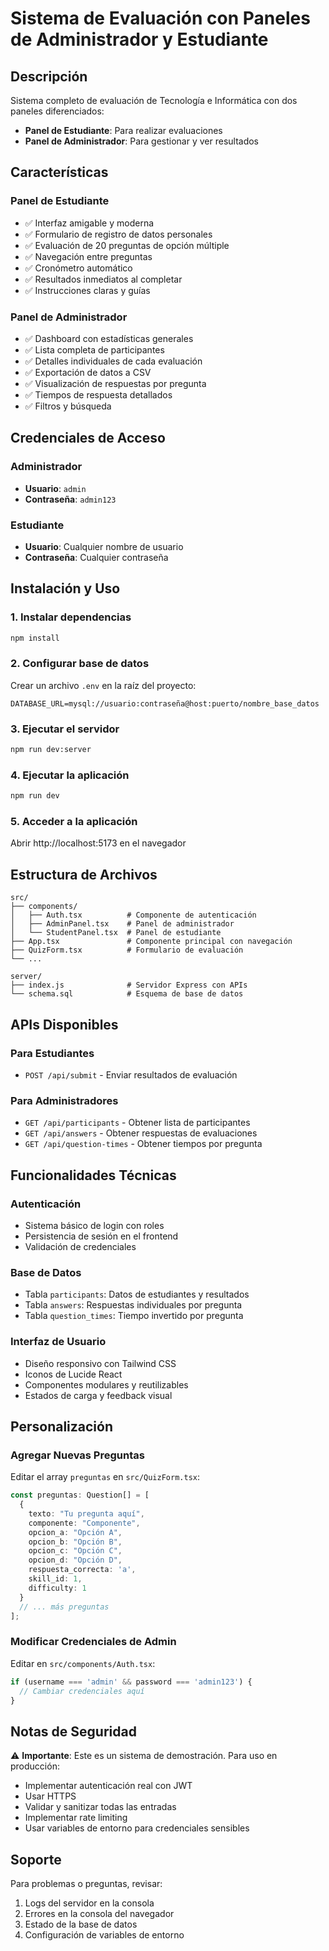 # Sistema de Evaluación con Paneles de Administrador y Estudiante

## Descripción
Sistema completo de evaluación de Tecnología e Informática con dos paneles diferenciados:
- **Panel de Estudiante**: Para realizar evaluaciones
- **Panel de Administrador**: Para gestionar y ver resultados

## Características

### Panel de Estudiante
- ✅ Interfaz amigable y moderna
- ✅ Formulario de registro de datos personales
- ✅ Evaluación de 20 preguntas de opción múltiple
- ✅ Navegación entre preguntas
- ✅ Cronómetro automático
- ✅ Resultados inmediatos al completar
- ✅ Instrucciones claras y guías

### Panel de Administrador
- ✅ Dashboard con estadísticas generales
- ✅ Lista completa de participantes
- ✅ Detalles individuales de cada evaluación
- ✅ Exportación de datos a CSV
- ✅ Visualización de respuestas por pregunta
- ✅ Tiempos de respuesta detallados
- ✅ Filtros y búsqueda

## Credenciales de Acceso

### Administrador
- **Usuario**: `admin`
- **Contraseña**: `admin123`

### Estudiante
- **Usuario**: Cualquier nombre de usuario
- **Contraseña**: Cualquier contraseña

## Instalación y Uso

### 1. Instalar dependencias
```bash
npm install
```

### 2. Configurar base de datos
Crear un archivo `.env` en la raíz del proyecto:
```env
DATABASE_URL=mysql://usuario:contraseña@host:puerto/nombre_base_datos
```

### 3. Ejecutar el servidor
```bash
npm run dev:server
```

### 4. Ejecutar la aplicación
```bash
npm run dev
```

### 5. Acceder a la aplicación
Abrir http://localhost:5173 en el navegador

## Estructura de Archivos

```
src/
├── components/
│   ├── Auth.tsx          # Componente de autenticación
│   ├── AdminPanel.tsx    # Panel de administrador
│   └── StudentPanel.tsx  # Panel de estudiante
├── App.tsx               # Componente principal con navegación
├── QuizForm.tsx          # Formulario de evaluación
└── ...

server/
├── index.js              # Servidor Express con APIs
└── schema.sql            # Esquema de base de datos
```

## APIs Disponibles

### Para Estudiantes
- `POST /api/submit` - Enviar resultados de evaluación

### Para Administradores
- `GET /api/participants` - Obtener lista de participantes
- `GET /api/answers` - Obtener respuestas de evaluaciones
- `GET /api/question-times` - Obtener tiempos por pregunta

## Funcionalidades Técnicas

### Autenticación
- Sistema básico de login con roles
- Persistencia de sesión en el frontend
- Validación de credenciales

### Base de Datos
- Tabla `participants`: Datos de estudiantes y resultados
- Tabla `answers`: Respuestas individuales por pregunta
- Tabla `question_times`: Tiempo invertido por pregunta

### Interfaz de Usuario
- Diseño responsivo con Tailwind CSS
- Iconos de Lucide React
- Componentes modulares y reutilizables
- Estados de carga y feedback visual

## Personalización

### Agregar Nuevas Preguntas
Editar el array `preguntas` en `src/QuizForm.tsx`:
```typescript
const preguntas: Question[] = [
  {
    texto: "Tu pregunta aquí",
    componente: "Componente",
    opcion_a: "Opción A",
    opcion_b: "Opción B", 
    opcion_c: "Opción C",
    opcion_d: "Opción D",
    respuesta_correcta: 'a',
    skill_id: 1,
    difficulty: 1
  }
  // ... más preguntas
];
```

### Modificar Credenciales de Admin
Editar en `src/components/Auth.tsx`:
```typescript
if (username === 'admin' && password === 'admin123') {
  // Cambiar credenciales aquí
}
```

## Notas de Seguridad

⚠️ **Importante**: Este es un sistema de demostración. Para uso en producción:
- Implementar autenticación real con JWT
- Usar HTTPS
- Validar y sanitizar todas las entradas
- Implementar rate limiting
- Usar variables de entorno para credenciales sensibles

## Soporte

Para problemas o preguntas, revisar:
1. Logs del servidor en la consola
2. Errores en la consola del navegador
3. Estado de la base de datos
4. Configuración de variables de entorno
